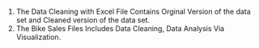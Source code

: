 1. The Data Cleaning with Excel File Contains Orginal Version of the data set and Cleaned version of the data set.
2. The Bike Sales Files Includes Data Cleaning, Data Analysis Via Visualization.
